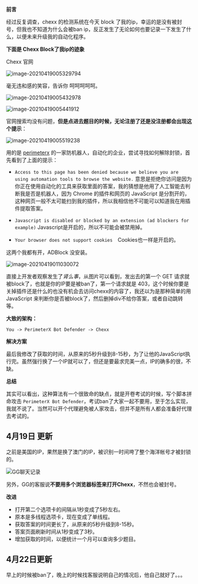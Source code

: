 **前言**

经过反复调查，chexx 的检测系统在今天 block 了我的ip，幸运的是没有被封号，但我也不知道为什么会被ban ip，反正发生了无论如何也要记录一下发生了什么，以便未来升级我的自动化程序。



**下面是 Chexx Block了我ip的迹象**

Chexx 官网

![image-20210419005329794](https://img.manesec.com/00/13.png)

毫无违和感的笑容，告诉你 呵呵呵呵呵。

![image-20210419005432978](https://img.manesec.com/00/14.png)

![image-20210419005441912](https://img.manesec.com/00/15.png)

官网搜索均没有问题，**但是点进去题目的时候，无论注册了还是没注册都会出现这个提示**：

![image-20210419005519238](https://img.manesec.com/00/16.png)

用的是 [perimeterx](https://www.perimeterx.com/whywasiblocked/) 的一家防机器人，自动化的企业，尝试寻找如何解除封锁，首先看到了上面的提示：

- `Access to this page has been denied because we believe you are using automation tools to browse the website.` 意思是拒绝你访问是因为你正在使用自动化的工具来获取里面的答案，我的猜想是他用了人工智能去判断我是否是机器人，因为 Chrome 的插件和网页的 JavaScript 是分割开的，这种网页一般不太可能扫到我的插件，所以我相信他不可能可以知道我在用插件提取答案。

- `Javascript is disabled or blocked by an extension (ad blockers for example)` Javascript是开启的，所以不可能会被禁用掉。
- `Your browser does not support cookies  `Cookies也一样是开启的。

这两个我都有开，ADBlock 没安装。

![image-20210419011030072](https://img.manesec.com/00/17.png)

直接上开发者观察发生了*肾么事*，从图片可以看到，发出去的第一个 GET 请求就被block了，也就是你的IP要是被ban了，第一个请求就是 403，这个时候你要是关掉插件还是什么的也没有机会去访问chexx的内容了，我还以为是那种简单的用 JavaScript 来判断你是否被block了，然后删掉div不给你答案，或者自动跳转等。

**大致的架构：**

```
You -> PerimeterX Bot Defender -> Chexx
```

**解决方案**

最后我修改了获取的时间，从原来的5秒升级到8-15秒，为了让他的JavaScript执行完。虽然强行换了一个IP就可以了，但还是要最求完美一点，IP的确多的很，不缺。

**总结**

其实可以看出，这种算法有一个很致命的缺点，就是开卷考试的时候，写个脚本拼命攻击 `PerimeterX Bot Defender`，考试ban了大家一起不要用，至于怎么实现，我就不说了。当然可以开个代理避免被人家攻击，但并不是所有人都会准备好代理去考试的。

## 4月19日 更新

之前是美国的IP，果然是换了澳门的IP，被识别一时间垮了整个海洋帐号才被封锁的。

![GG聊天记录](https://img.manesec.com/00/19.png)

另外，GG的客服说**不要用多个浏览器标签来打开Chexx**，不然也会被封号。

**改进**

- 打开第二个选项卡的间隔从1秒变成了5秒左右。
- 原本是多线程选项卡，现在变成了单线程。
- 获取答案的时间更长了，从原来的5秒升级到8-15秒。
- 答案页面刷新时间从1秒变成了3秒。
- 增加获取的时间，以便统计一个月可以查询多少题目。

## 4月22日更新

早上的时候被ban了，晚上的时候找客服说明自己的情况后，他自己就好了。。。
